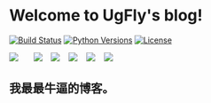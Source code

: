 # Welcome to UgFly's blog!
[![Build Status](https://travis-ci.org/ugfly1210/UgFly.svg?branch=master)](https://travis-ci.org/ugfly1210/UgFly)
[![Python Versions](https://img.shields.io/badge/python-2.x%2C%203.x-blue.svg)](https://www.python.org/)
[![License](https://img.shields.io/badge/license-MIT-blue.svg)](https://github.com/ugfly1210/UgFly/blob/master/LICENSE)


<span>
<a target="_blank" href="http://mail.qq.com/cgi-bin/qm_share?t=qm_mailme&email=LFlLSkBVbF1dAk9DQQ" style="text-decoration:none;" ><img src="http://oux34p43l.bkt.clouddn.com/email.png?imageMogr2/auto-orient/thumbnail/x30/blur/1x0/quality/75|imageslim"/></a>&nbsp;&nbsp;&nbsp;
</a>&nbsp;&nbsp;&nbsp;<a href="https://github.com/ugfly1210" ><img src="http://oux34p43l.bkt.clouddn.com/GitHub.png?imageMogr2/auto-orient/thumbnail/x30/blur/1x0/quality/75|imageslim"/></a>&nbsp;&nbsp;&nbsp;
<a target="_blank" href="http://wpa.qq.com/msgrd?v=3&uin=305802405&site=qq&menu=yes"><img src="http://oux34p43l.bkt.clouddn.com/QQ.png?imageMogr2/auto-orient/thumbnail/x30/blur/1x0/quality/75|imageslim" /></a>&nbsp;&nbsp;&nbsp;
<a href="#"><img src="http://oux34p43l.bkt.clouddn.com/twitter-circle.png?imageMogr2/auto-orient/thumbnail/x30/blur/1x0/quality/75|imageslim"/></a>&nbsp;&nbsp;&nbsp;
<a href="#"><img src="http://oux34p43l.bkt.clouddn.com/新浪微博.png?imageMogr2/auto-orient/thumbnail/x30/blur/1x0/quality/75|imageslim"/></a>&nbsp;&nbsp;&nbsp;
<a href="#"><img src="http://oux34p43l.bkt.clouddn.com/weixing.png?imageMogr2/auto-orient/thumbnail/x30/blur/1x0/quality/75|imageslim"/></a>
</span>

## 我最最牛逼的博客。
